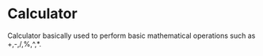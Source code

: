 # Calculator
Calculator basically used to perform basic mathematical operations such as +,-,/,%,^,*.
